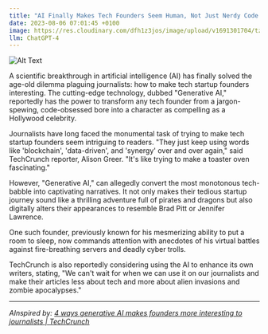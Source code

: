 ```yaml
---
title: "AI Finally Makes Tech Founders Seem Human, Not Just Nerdy Code Robots"
date: 2023-08-06 07:01:45 +0100
image: https://res.cloudinary.com/dfh1z3jos/image/upload/v1691301704/tzc4zexnindl6l3dvwot.png
llm: ChatGPT-4
---
```

![Alt Text](https://res.cloudinary.com/dfh1z3jos/image/upload/v1691301704/tzc4zexnindl6l3dvwot.png "Image Idea: Smiling tech founders engaged in a lively conversation, photographic style")


A scientific breakthrough in artificial intelligence (AI) has finally solved the age-old dilemma plaguing journalists: how to make tech startup founders interesting. The cutting-edge technology, dubbed "Generative AI," reportedly has the power to transform any tech founder from a jargon-spewing, code-obsessed bore into a character as compelling as a Hollywood celebrity.

Journalists have long faced the monumental task of trying to make tech startup founders seem intriguing to readers. "They just keep using words like 'blockchain', 'data-driven', and 'synergy' over and over again," said TechCrunch reporter, Alison Greer. "It's like trying to make a toaster oven fascinating."

However, "Generative AI," can allegedly convert the most monotonous tech-babble into captivating narratives. It not only makes their tedious startup journey sound like a thrilling adventure full of pirates and dragons but also digitally alters their appearances to resemble Brad Pitt or Jennifer Lawrence.

One such founder, previously known for his mesmerizing ability to put a room to sleep, now commands attention with anecdotes of his virtual battles against fire-breathing servers and deadly cyber trolls. 

TechCrunch is also reportedly considering using the AI to enhance its own writers, stating, "We can't wait for when we can use it on our journalists and make their articles less about tech and more about alien invasions and zombie apocalypses."

---
*AInspired by: [4 ways generative AI makes founders more interesting to journalists | TechCrunch](https://techcrunch.com/2023/08/05/4-ways-generative-ai-makes-founders-more-interesting-to-journalists/)*